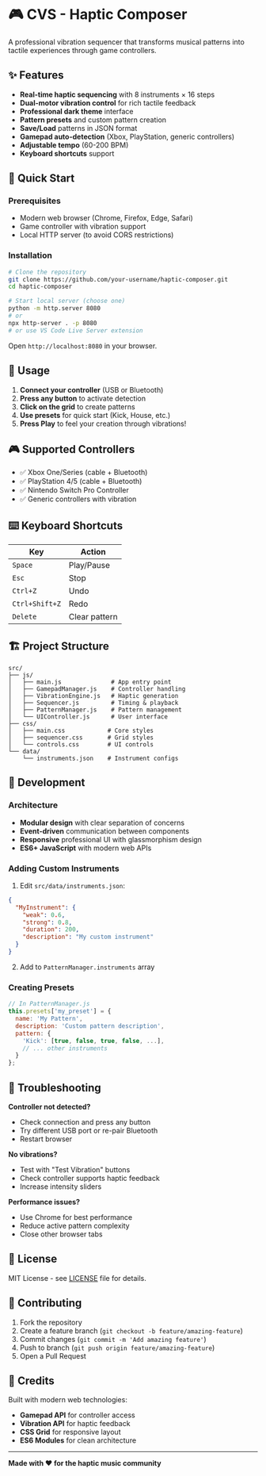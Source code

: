 # 🎮 CVS - Haptic Composer

A professional vibration sequencer that transforms musical patterns into tactile experiences through game controllers.

## ✨ Features

- **Real-time haptic sequencing** with 8 instruments × 16 steps
- **Dual-motor vibration control** for rich tactile feedback
- **Professional dark theme** interface
- **Pattern presets** and custom pattern creation
- **Save/Load** patterns in JSON format
- **Gamepad auto-detection** (Xbox, PlayStation, generic controllers)
- **Adjustable tempo** (60-200 BPM)
- **Keyboard shortcuts** support

## 🚀 Quick Start

### Prerequisites
- Modern web browser (Chrome, Firefox, Edge, Safari)
- Game controller with vibration support
- Local HTTP server (to avoid CORS restrictions)

### Installation

```bash
# Clone the repository
git clone https://github.com/your-username/haptic-composer.git
cd haptic-composer

# Start local server (choose one)
python -m http.server 8080
# or
npx http-server . -p 8080
# or use VS Code Live Server extension
```

Open `http://localhost:8080` in your browser.

## 🎯 Usage

1. **Connect your controller** (USB or Bluetooth)
2. **Press any button** to activate detection
3. **Click on the grid** to create patterns
4. **Use presets** for quick start (Kick, House, etc.)
5. **Press Play** to feel your creation through vibrations!

## 🎮 Supported Controllers

- ✅ Xbox One/Series (cable + Bluetooth)
- ✅ PlayStation 4/5 (cable + Bluetooth)  
- ✅ Nintendo Switch Pro Controller
- ✅ Generic controllers with vibration

## ⌨️ Keyboard Shortcuts

| Key | Action |
|-----|--------|
| `Space` | Play/Pause |
| `Esc` | Stop |
| `Ctrl+Z` | Undo |
| `Ctrl+Shift+Z` | Redo |
| `Delete` | Clear pattern |

## 🏗️ Project Structure

```
src/
├── js/
│   ├── main.js              # App entry point
│   ├── GamepadManager.js    # Controller handling
│   ├── VibrationEngine.js   # Haptic generation
│   ├── Sequencer.js         # Timing & playback
│   ├── PatternManager.js    # Pattern management
│   └── UIController.js      # User interface
├── css/
│   ├── main.css            # Core styles
│   ├── sequencer.css       # Grid styles
│   └── controls.css        # UI controls
└── data/
    └── instruments.json    # Instrument configs
```

## 🔧 Development

### Architecture
- **Modular design** with clear separation of concerns
- **Event-driven** communication between components
- **Responsive** professional UI with glassmorphism design
- **ES6+ JavaScript** with modern web APIs

### Adding Custom Instruments

1. Edit `src/data/instruments.json`:
```json
{
  "MyInstrument": {
    "weak": 0.6,
    "strong": 0.8,
    "duration": 200,
    "description": "My custom instrument"
  }
}
```

2. Add to `PatternManager.instruments` array

### Creating Presets

```javascript
// In PatternManager.js
this.presets['my_preset'] = {
  name: 'My Pattern',
  description: 'Custom pattern description',
  pattern: {
    'Kick': [true, false, true, false, ...],
    // ... other instruments
  }
};
```

## 🐛 Troubleshooting

**Controller not detected?**
- Check connection and press any button
- Try different USB port or re-pair Bluetooth
- Restart browser

**No vibrations?**
- Test with "Test Vibration" buttons
- Check controller supports haptic feedback
- Increase intensity sliders

**Performance issues?**
- Use Chrome for best performance
- Reduce active pattern complexity
- Close other browser tabs

## 📝 License

MIT License - see [LICENSE](LICENSE) file for details.

## 🤝 Contributing

1. Fork the repository
2. Create a feature branch (`git checkout -b feature/amazing-feature`)
3. Commit changes (`git commit -m 'Add amazing feature'`)
4. Push to branch (`git push origin feature/amazing-feature`)
5. Open a Pull Request

## 🎵 Credits

Built with modern web technologies:
- **Gamepad API** for controller access
- **Vibration API** for haptic feedback
- **CSS Grid** for responsive layout
- **ES6 Modules** for clean architecture

---

**Made with ❤️ for the haptic music community**
